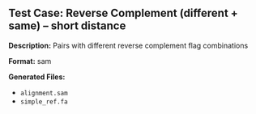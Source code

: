 ## Test Case: Reverse Complement (different + same) – short distance

**Description:** Pairs with different reverse complement flag combinations

**Format:** sam

**Generated Files:**
- `alignment.sam`
- `simple_ref.fa`
